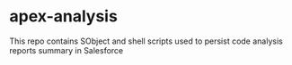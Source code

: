 # apex-analysis
This repo contains SObject and shell scripts used to persist code analysis reports summary in Salesforce
